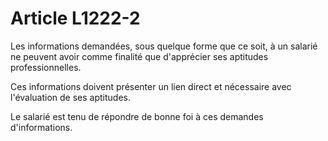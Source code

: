 # Article L1222-2

Les informations demandées, sous quelque forme que ce soit, à un salarié ne peuvent avoir comme finalité que d'apprécier ses aptitudes professionnelles.

Ces informations doivent présenter un lien direct et nécessaire avec l'évaluation de ses aptitudes.

Le salarié est tenu de répondre de bonne foi à ces demandes d'informations.